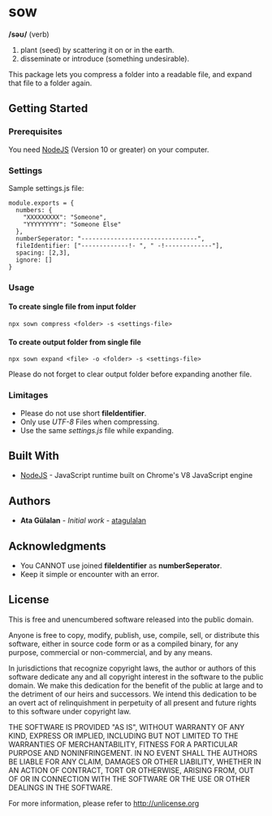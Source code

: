 # sow
__/səʊ/__ (verb)
1. plant (seed) by scattering it on or in the earth.
2. disseminate or introduce (something undesirable).

This package lets you compress a folder into a readable file, and expand that file to a folder again.

##  Getting Started
### Prerequisites
You need [NodeJS](https://nodejs.org/en/download/) (Version 10 or greater) on your computer.


### Settings
Sample settings.js file:
```
module.exports = {
  numbers: {
    "XXXXXXXXX": "Someone",
    "YYYYYYYYY": "Someone Else"
  },
  numberSeperator: "--------------------------------",
  fileIdentifier: ["-------------!- ", " -!-------------"],
  spacing: [2,3],
  ignore: []
}
```

### Usage
#### To create single file from input folder
```
npx sown compress <folder> -s <settings-file>
```

#### To create output folder from single file
```
npx sown expand <file> -o <folder> -s <settings-file>
```
Please do not forget to clear output folder before expanding another file.

### Limitages
- Please do not use short __fileIdentifier__.
- Only use _UTF-8_ Files when compressing.
- Use the same _settings.js_ file while expanding.

## Built With

* [NodeJS](https://nodejs.org/en/) - JavaScript runtime built on Chrome's V8 JavaScript engine

## Authors

* **Ata Gülalan** - *Initial work* - [atagulalan](https://github.com/atagulalan)

## Acknowledgments

- You CANNOT use joined __fileIdentifier__ as __numberSeperator__.
- Keep it simple or encounter with an error.

## License

This is free and unencumbered software released into the public domain.

Anyone is free to copy, modify, publish, use, compile, sell, or
distribute this software, either in source code form or as a compiled
binary, for any purpose, commercial or non-commercial, and by any
means.

In jurisdictions that recognize copyright laws, the author or authors
of this software dedicate any and all copyright interest in the
software to the public domain. We make this dedication for the benefit
of the public at large and to the detriment of our heirs and
successors. We intend this dedication to be an overt act of
relinquishment in perpetuity of all present and future rights to this
software under copyright law.

THE SOFTWARE IS PROVIDED "AS IS", WITHOUT WARRANTY OF ANY KIND,
EXPRESS OR IMPLIED, INCLUDING BUT NOT LIMITED TO THE WARRANTIES OF
MERCHANTABILITY, FITNESS FOR A PARTICULAR PURPOSE AND NONINFRINGEMENT.
IN NO EVENT SHALL THE AUTHORS BE LIABLE FOR ANY CLAIM, DAMAGES OR
OTHER LIABILITY, WHETHER IN AN ACTION OF CONTRACT, TORT OR OTHERWISE,
ARISING FROM, OUT OF OR IN CONNECTION WITH THE SOFTWARE OR THE USE OR
OTHER DEALINGS IN THE SOFTWARE.

For more information, please refer to <http://unlicense.org>
